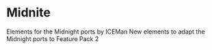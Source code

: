 # Midnite
Elements for the Midnight ports by ICEMan
New elements to adapt the Midnight ports to Feature Pack 2